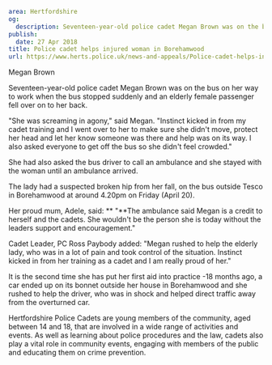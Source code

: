 ```yaml
area: Hertfordshire
og:
  description: Seventeen-year-old police cadet Megan Brown was on the bus on her way to work when the bus stopped suddenly and an elderly female passenger fell over on to her back.
publish:
  date: 27 Apr 2018
title: Police cadet helps injured woman in Borehamwood
url: https://www.herts.police.uk/news-and-appeals/Police-cadet-helps-injured-woman-in-Borehamwood-128
```

Megan Brown

Seventeen-year-old police cadet Megan Brown was on the bus on her way to work when the bus stopped suddenly and an elderly female passenger fell over on to her back.

"She was screaming in agony," said Megan. "Instinct kicked in from my cadet training and I went over to her to make sure she didn't move, protect her head and let her know someone was there and help was on its way. I also asked everyone to get off the bus so she didn't feel crowded."

She had also asked the bus driver to call an ambulance and she stayed with the woman until an ambulance arrived.

The lady had a suspected broken hip from her fall, on the bus outside Tesco in Borehamwood at around 4.20pm on Friday (April 20).

Her proud mum, Adele, said: ** "**The ambulance said Megan is a credit to herself and the cadets. She wouldn't be the person she is today without the leaders support and encouragement."

Cadet Leader, PC Ross Paybody added: "Megan rushed to help the elderly lady, who was in a lot of pain and took control of the situation. Instinct kicked in from her training as a cadet and I am really proud of her."

It is the second time she has put her first aid into practice -18 months ago, a car ended up on its bonnet outside her house in Borehamwood and she rushed to help the driver, who was in shock and helped direct traffic away from the overturned car.

Hertfordshire Police Cadets are young members of the community, aged between 14 and 18, that are involved in a wide range of activities and events. As well as learning about police procedures and the law, cadets also play a vital role in community events, engaging with members of the public and educating them on crime prevention.
